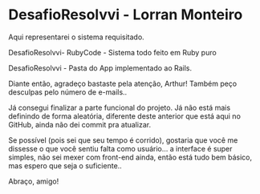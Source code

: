 # DesafioResolvvi - Lorran Monteiro

Aqui representarei o sistema requisitado.

DesafioResolvvi- RubyCode - Sistema todo feito em Ruby puro

DesafioResolvvi - Pasta do App implementado ao Rails.



Diante então, agradeço bastaste pela atenção, Arthur! Também peço desculpas pelo número de e-mails..

Já consegui finalizar a parte funcional do projeto. Já não está mais definindo de forma aleatória, diferente deste anterior que está aqui no GitHub, ainda não dei commit pra atualizar.

Se possível (pois sei que seu tempo é corrido), gostaria que você me dissesse o que você sentiu falta como usuário… a interface é super simples, não sei mexer com front-end ainda, então está tudo bem básico, mas espero que seja o suficiente..

Abraço, amigo!
